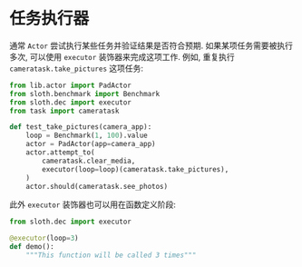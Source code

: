 # 任务执行器

通常 `Actor` 尝试执行某些任务并验证结果是否符合预期. 如果某项任务需要被执行多次, 可以使用 `executor` 装饰器来完成这项工作.
例如, 重复执行 `cameratask.take_pictures` 这项任务:

```python hl_lines="11"
from lib.actor import PadActor
from sloth.benchmark import Benchmark
from sloth.dec import executor
from task import cameratask

def test_take_pictures(camera_app):
    loop = Benchmark(1, 100).value
    actor = PadActor(app=camera_app)
    actor.attempt_to(
        cameratask.clear_media,
        executor(loop=loop)(cameratask.take_pictures),
    )
    actor.should(cameratask.see_photos)
```

此外 `executor` 装饰器也可以用在函数定义阶段:

```python
from sloth.dec import executor

@executor(loop=3)
def demo():
    """This function will be called 3 times"""
```
